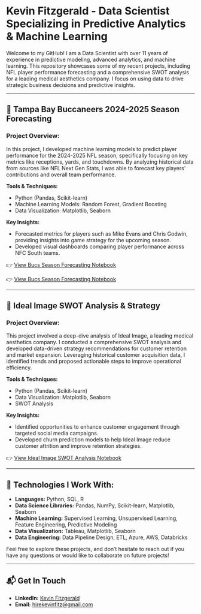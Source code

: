# Kevin Fitzgerald - Data Scientist Specializing in Predictive Analytics & Machine Learning

Welcome to my GitHub! I am a Data Scientist with over 11 years of experience in predictive modeling, advanced analytics, and machine learning. This repository showcases some of my recent projects, including NFL player performance forecasting and a comprehensive SWOT analysis for a leading medical aesthetics company. I focus on using data to drive strategic business decisions and predictive insights.

---

## 🏈 Tampa Bay Buccaneers 2024-2025 Season Forecasting

### Project Overview:
In this project, I developed machine learning models to predict player performance for the 2024-2025 NFL season, specifically focusing on key metrics like receptions, yards, and touchdowns. By analyzing historical data from sources like NFL Next Gen Stats, I was able to forecast key players' contributions and overall team performance.

**Tools & Techniques:**
- Python (Pandas, Scikit-learn)
- Machine Learning Models: Random Forest, Gradient Boosting
- Data Visualization: Matplotlib, Seaborn

**Key Insights:**
- Forecasted metrics for players such as Mike Evans and Chris Godwin, providing insights into game strategy for the upcoming season.
- Developed visual dashboards comparing player performance across NFC South teams.

👉 [View Bucs Season Forecasting Notebook](https://github.com/kjfswat/Data-Science-Portfolio-Sports-Analytics-and-Business-Insights/blob/main/Bucs.ipynb)

👉 [View Bucs Season Forecasting Notebook](https://github.com/kjfswat/Data-Science-Portfolio-Sports-Analytics-and-Business-Insights/blob/main/Bucs_2.ipynb)


---

## 🏢 Ideal Image SWOT Analysis & Strategy

### Project Overview:
This project involved a deep-dive analysis of Ideal Image, a leading medical aesthetics company. I conducted a comprehensive SWOT analysis and developed data-driven strategy recommendations for customer retention and market expansion. Leveraging historical customer acquisition data, I identified trends and proposed actionable steps to improve operational efficiency.

**Tools & Techniques:**
- Python (Pandas, Scikit-learn)
- Data Visualization: Matplotlib, Seaborn
- SWOT Analysis

**Key Insights:**
- Identified opportunities to enhance customer engagement through targeted social media campaigns.
- Developed churn prediction models to help Ideal Image reduce customer attrition and improve retention strategies.

👉 [View Ideal Image SWOT Analysis Notebook](https://github.com/kjfswat/Data-Science-Portfolio-Sports-Analytics-and-Business-Insights/blob/main/Ideal_Image_Analysis.ipynb)


---

## 🔧 Technologies I Work With:
- **Languages:** Python, SQL, R
- **Data Science Libraries:** Pandas, NumPy, Scikit-learn, Matplotlib, Seaborn
- **Machine Learning:** Supervised Learning, Unsupervised Learning, Feature Engineering, Predictive Modeling
- **Data Visualization:** Tableau, Matplotlib, Seaborn
- **Data Engineering:** Data Pipeline Design, ETL, Azure, AWS, Databricks

Feel free to explore these projects, and don’t hesitate to reach out if you have any questions or would like to collaborate on future projects!

---

## 📬 Get In Touch
- **LinkedIn:** [Kevin Fitzgerald](https://www.linkedin.com/in/kevinfitzgerald/)
- **Email:** hirekevinfitz@gmail.com
